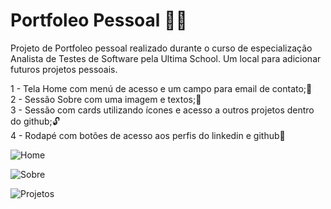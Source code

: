 # Portfoleo Pessoal 👨‍🎓

Projeto de Portfoleo pessoal realizado durante o curso de especialização Analista de Testes de Software
pela Ultima School.
Um local para adicionar futuros projetos pessoais.

1 - Tela Home com menú de acesso e um campo para email de contato;📩<br>
2 - Sessão Sobre com uma imagem e textos;📸<br>
3 - Sessão com cards utilizando ícones e acesso a outros projetos dentro do github;🔓<br>
4 - Rodapé com botões de acesso aos perfis do linkedin e github🎯<br>


![Home](https://user-images.githubusercontent.com/28484134/190692897-3eba249f-a32b-408e-b596-82ba6055dbf4.jpg)


![Sobre](https://user-images.githubusercontent.com/28484134/190692930-c0b300d3-4d32-430c-a9e4-424dfb13d515.jpg)


![Projetos](https://user-images.githubusercontent.com/28484134/190692952-c8932b24-aa56-4e50-9754-e50df6d6f5a5.jpg)
